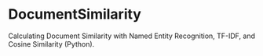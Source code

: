 # DocumentSimilarity
Calculating Document Similarity with Named Entity Recognition, TF-IDF, and Cosine Similarity (Python).
